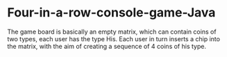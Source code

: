 # Four-in-a-row-console-game-Java
The game board is basically an empty matrix, which can contain coins of two types, each user has the type His. Each user in turn inserts a chip into the matrix, with the aim of creating a sequence of 4 coins of his type.
